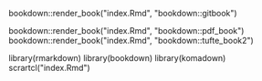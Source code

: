 

bookdown::render_book("index.Rmd", "bookdown::gitbook")

bookdown::render_book("index.Rmd", "bookdown::pdf_book")
bookdown::render_book("index.Rmd", "bookdown::tufte_book2")


library(rmarkdown)
library(bookdown)
library(komadown)
scrartcl("index.Rmd")

